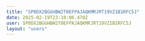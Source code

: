 ```yaml
---
title: "SP0DX2BGGHBW2T0EFPAJAQKMRJRT19VZ1B1RFC5J"
date: 2025-02-19T23:10:06.478Z
user: SP0DX2BGGHBW2T0EFPAJAQKMRJRT19VZ1B1RFC5J
layout: "users"
---
```

    